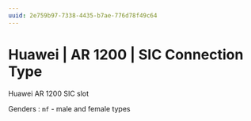 ```yaml
---
uuid: 2e759b97-7338-4435-b7ae-776d78f49c64
---
```

# Huawei | AR 1200 | SIC Connection Type

Huawei AR 1200 SIC slot

Genders
: `mf` - male and female types

